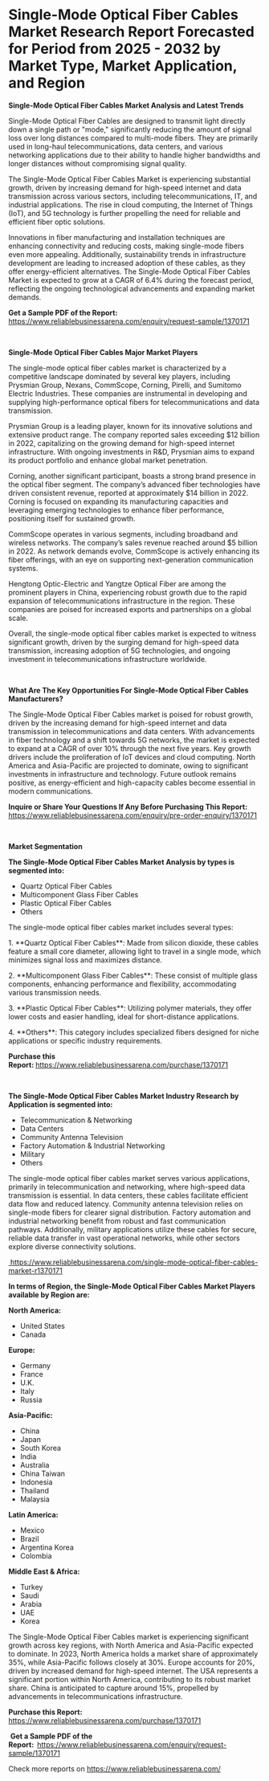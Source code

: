 <p><h1>Single-Mode Optical Fiber Cables Market Research Report Forecasted for Period from 2025 -  2032 by Market Type, Market Application, and Region</h1></p><p><strong>Single-Mode Optical Fiber Cables Market Analysis and Latest Trends</strong></p>
<p><p>Single-Mode Optical Fiber Cables are designed to transmit light directly down a single path or "mode," significantly reducing the amount of signal loss over long distances compared to multi-mode fibers. They are primarily used in long-haul telecommunications, data centers, and various networking applications due to their ability to handle higher bandwidths and longer distances without compromising signal quality.</p><p>The Single-Mode Optical Fiber Cables Market is experiencing substantial growth, driven by increasing demand for high-speed internet and data transmission across various sectors, including telecommunications, IT, and industrial applications. The rise in cloud computing, the Internet of Things (IoT), and 5G technology is further propelling the need for reliable and efficient fiber optic solutions. </p><p>Innovations in fiber manufacturing and installation techniques are enhancing connectivity and reducing costs, making single-mode fibers even more appealing. Additionally, sustainability trends in infrastructure development are leading to increased adoption of these cables, as they offer energy-efficient alternatives. The Single-Mode Optical Fiber Cables Market is expected to grow at a CAGR of 6.4% during the forecast period, reflecting the ongoing technological advancements and expanding market demands.</p></p>
<p><strong>Get a Sample PDF of the Report:&nbsp;</strong> <a href="https://www.reliablebusinessarena.com/enquiry/request-sample/1370171?utm_campaign=2632&utm_medium=2&utm_source=Github&utm_content=ia&utm_term=22032025&utm_id=single-mode-optical-fiber-cables">https://www.reliablebusinessarena.com/enquiry/request-sample/1370171</a></p>
<p>&nbsp;</p>
<p><strong>Single-Mode Optical Fiber Cables Major Market Players</strong></p>
<p><p>The single-mode optical fiber cables market is characterized by a competitive landscape dominated by several key players, including Prysmian Group, Nexans, CommScope, Corning, Pirelli, and Sumitomo Electric Industries. These companies are instrumental in developing and supplying high-performance optical fibers for telecommunications and data transmission.</p><p>Prysmian Group is a leading player, known for its innovative solutions and extensive product range. The company reported sales exceeding $12 billion in 2022, capitalizing on the growing demand for high-speed internet infrastructure. With ongoing investments in R&D, Prysmian aims to expand its product portfolio and enhance global market penetration.</p><p>Corning, another significant participant, boasts a strong brand presence in the optical fiber segment. The company’s advanced fiber technologies have driven consistent revenue, reported at approximately $14 billion in 2022. Corning is focused on expanding its manufacturing capacities and leveraging emerging technologies to enhance fiber performance, positioning itself for sustained growth.</p><p>CommScope operates in various segments, including broadband and wireless networks. The company’s sales revenue reached around $5 billion in 2022. As network demands evolve, CommScope is actively enhancing its fiber offerings, with an eye on supporting next-generation communication systems.</p><p>Hengtong Optic-Electric and Yangtze Optical Fiber are among the prominent players in China, experiencing robust growth due to the rapid expansion of telecommunications infrastructure in the region. These companies are poised for increased exports and partnerships on a global scale.</p><p>Overall, the single-mode optical fiber cables market is expected to witness significant growth, driven by the surging demand for high-speed data transmission, increasing adoption of 5G technologies, and ongoing investment in telecommunications infrastructure worldwide.</p></p>
<p>&nbsp;</p>
<p><strong>What Are The Key Opportunities For Single-Mode Optical Fiber Cables Manufacturers?</strong></p>
<p><p>The Single-Mode Optical Fiber Cables market is poised for robust growth, driven by the increasing demand for high-speed internet and data transmission in telecommunications and data centers. With advancements in fiber technology and a shift towards 5G networks, the market is expected to expand at a CAGR of over 10% through the next five years. Key growth drivers include the proliferation of IoT devices and cloud computing. North America and Asia-Pacific are projected to dominate, owing to significant investments in infrastructure and technology. Future outlook remains positive, as energy-efficient and high-capacity cables become essential in modern communications.</p></p>
<p><strong>Inquire or Share Your Questions If Any Before Purchasing This Report:</strong> <a href="https://www.reliablebusinessarena.com/enquiry/pre-order-enquiry/1370171?utm_campaign=2632&utm_medium=2&utm_source=Github&utm_content=ia&utm_term=22032025&utm_id=single-mode-optical-fiber-cables">https://www.reliablebusinessarena.com/enquiry/pre-order-enquiry/1370171</a></p>
<p>&nbsp;</p>
<p><strong>Market Segmentation</strong></p>
<p><strong>The Single-Mode Optical Fiber Cables Market Analysis by types is segmented into:</strong></p>
<p><ul><li>Quartz Optical Fiber Cables</li><li>Multicomponent Glass Fiber Cables</li><li>Plastic Optical Fiber Cables</li><li>Others</li></ul></p>
<p><p>The single-mode optical fiber cables market includes several types: </p><p>1. **Quartz Optical Fiber Cables**: Made from silicon dioxide, these cables feature a small core diameter, allowing light to travel in a single mode, which minimizes signal loss and maximizes distance.</p><p>2. **Multicomponent Glass Fiber Cables**: These consist of multiple glass components, enhancing performance and flexibility, accommodating various transmission needs.</p><p>3. **Plastic Optical Fiber Cables**: Utilizing polymer materials, they offer lower costs and easier handling, ideal for short-distance applications.</p><p>4. **Others**: This category includes specialized fibers designed for niche applications or specific industry requirements.</p></p>
<p><strong>Purchase this Report:&nbsp;</strong><a href="https://www.reliablebusinessarena.com/purchase/1370171?utm_campaign=2632&utm_medium=2&utm_source=Github&utm_content=ia&utm_term=22032025&utm_id=single-mode-optical-fiber-cables">https://www.reliablebusinessarena.com/purchase/1370171</a></p>
<p>&nbsp;</p>
<p><strong>The Single-Mode Optical Fiber Cables Market Industry Research by Application is segmented into:</strong></p>
<p><ul><li>Telecommunication & Networking</li><li>Data Centers</li><li>Community Antenna Television</li><li>Factory Automation & Industrial Networking</li><li>Military</li><li>Others</li></ul></p>
<p><p>The single-mode optical fiber cables market serves various applications, primarily in telecommunication and networking, where high-speed data transmission is essential. In data centers, these cables facilitate efficient data flow and reduced latency. Community antenna television relies on single-mode fibers for clearer signal distribution. Factory automation and industrial networking benefit from robust and fast communication pathways. Additionally, military applications utilize these cables for secure, reliable data transfer in vast operational networks, while other sectors explore diverse connectivity solutions.</p></p>
<p><a href="https://www.reliablebusinessarena.com/single-mode-optical-fiber-cables-market-r1370171?utm_campaign=2632&utm_medium=2&utm_source=Github&utm_content=ia&utm_term=22032025&utm_id=single-mode-optical-fiber-cables">&nbsp;https://www.reliablebusinessarena.com/single-mode-optical-fiber-cables-market-r1370171</a></p>
<p><strong>In terms of Region, the Single-Mode Optical Fiber Cables Market Players available by Region are:</strong></p>
<p>
    <p> <strong> North America: </strong>
        <ul>
            <li>United States</li>
            <li>Canada</li>
        </ul>
        </p> 
    <p> <strong> Europe: </strong>
        <ul>
            <li>Germany</li>
            <li>France</li>
            <li>U.K.</li>
            <li>Italy</li>
            <li>Russia</li>
        </ul>
        </p> 
    <p> <strong> Asia-Pacific: </strong>
        <ul>
            <li>China</li>
            <li>Japan</li>
            <li>South Korea</li>
            <li>India</li>
            <li>Australia</li>
            <li>China Taiwan</li>
            <li>Indonesia</li>
            <li>Thailand</li>
            <li>Malaysia</li>
        </ul>
        </p> 
    <p> <strong> Latin America: </strong>
        <ul>
            <li>Mexico</li>
            <li>Brazil</li>
            <li>Argentina Korea</li>
            <li>Colombia</li>
        </ul>
        </p> 
    <p> <strong> Middle East & Africa: </strong>
        <ul>
            <li>Turkey</li>
            <li>Saudi</li>
            <li>Arabia</li>
            <li>UAE</li>
            <li>Korea</li>
        </ul>
    </p>
    </p>
<p><p>The Single-Mode Optical Fiber Cables market is experiencing significant growth across key regions, with North America and Asia-Pacific expected to dominate. In 2023, North America holds a market share of approximately 35%, while Asia-Pacific follows closely at 30%. Europe accounts for 20%, driven by increased demand for high-speed internet. The USA represents a significant portion within North America, contributing to its robust market share. China is anticipated to capture around 15%, propelled by advancements in telecommunications infrastructure.</p></p>
<p><strong>Purchase this Report: </strong><a href="https://www.reliablebusinessarena.com/purchase/1370171?utm_campaign=2632&utm_medium=2&utm_source=Github&utm_content=ia&utm_term=22032025&utm_id=single-mode-optical-fiber-cables">https://www.reliablebusinessarena.com/purchase/1370171</a></p>
<p>&nbsp;<strong>Get a Sample PDF of the Report:&nbsp;&nbsp;</strong><a href="https://www.reliablebusinessarena.com/enquiry/request-sample/1370171?utm_campaign=2632&utm_medium=2&utm_source=Github&utm_content=ia&utm_term=22032025&utm_id=single-mode-optical-fiber-cables">https://www.reliablebusinessarena.com/enquiry/request-sample/1370171</a></p>
<p><strong></strong></p>
<p>Check more reports on <a href="https://www.reliablebusinessarena.com/?utm_campaign=2632&utm_medium=2&utm_source=Github&utm_content=ia&utm_term=22032025&utm_id=single-mode-optical-fiber-cables">https://www.reliablebusinessarena.com/</a></p>